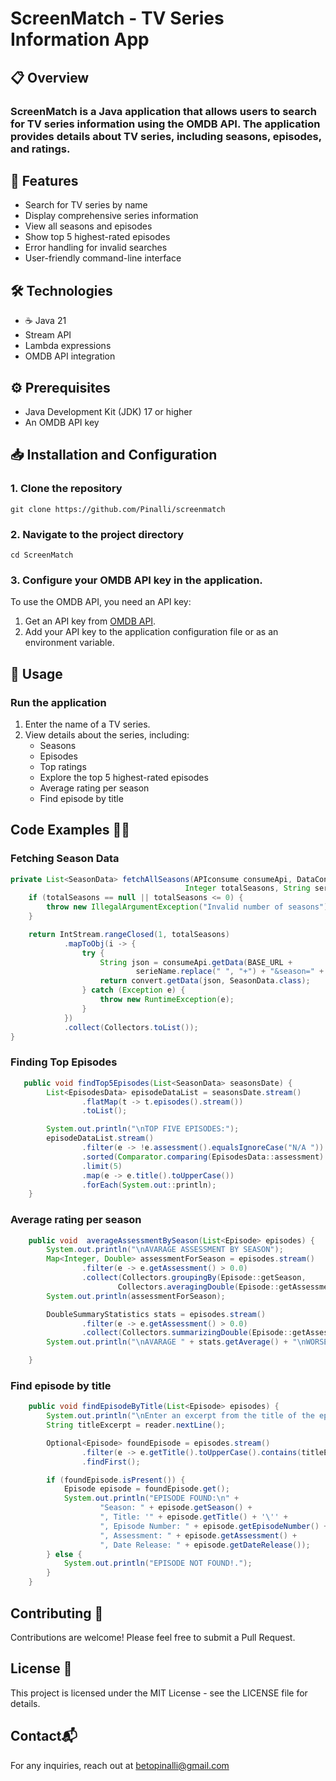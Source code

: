 # ScreenMatch - TV Series Information App

## 📋 Overview

### ScreenMatch is a Java application that allows users to search for TV series information using the OMDB API. The application provides details about TV series, including seasons, episodes, and ratings.

## 🚀 Features

- Search for TV series by name
- Display comprehensive series information
- View all seasons and episodes
- Show top 5 highest-rated episodes
- Error handling for invalid searches
- User-friendly command-line interface

##  🛠️ Technologies

- ☕ Java 21
- Stream API
- Lambda expressions
- OMDB API integration
  
## ⚙️ Prerequisites

- Java Development Kit (JDK) 17 or higher
- An OMDB API key

## 📥 Installation and Configuration

### 1. Clone the repository
```
git clone https://github.com/Pinalli/screenmatch
````
### 2. Navigate to the project directory
```
cd ScreenMatch
```
### 3. Configure your OMDB API key in the application.
To use the OMDB API, you need an API key:

1. Get an API key from [OMDB API](https://www.omdbapi.com/).
2. Add your API key to the application configuration file or as an environment variable.

## 📖 Usage
### Run the application

1. Enter the name of a TV series.
2. View details about the series, including:
   - Seasons
   - Episodes
   - Top ratings
   - Explore the top 5 highest-rated episodes
   - Average rating per season
   - Find episode by title
## Code Examples 👨‍💻
### Fetching Season Data
```java
private List<SeasonData> fetchAllSeasons(APIconsume consumeApi, DataConvert convert,
                                       Integer totalSeasons, String serieName) {
    if (totalSeasons == null || totalSeasons <= 0) {
        throw new IllegalArgumentException("Invalid number of seasons");
    }

    return IntStream.rangeClosed(1, totalSeasons)
            .mapToObj(i -> {
                try {
                    String json = consumeApi.getData(BASE_URL +
                            serieName.replace(" ", "+") + "&season=" + i + API_KEY);
                    return convert.getData(json, SeasonData.class);
                } catch (Exception e) {
                    throw new RuntimeException(e);
                }
            })
            .collect(Collectors.toList());
}
```
### Finding Top Episodes
```java
   public void findTop5Episodes(List<SeasonData> seasonsDate) {
        List<EpisodesData> episodeDataList = seasonsDate.stream()
                .flatMap(t -> t.episodes().stream())
                .toList();

        System.out.println("\nTOP FIVE EPISODES:");
        episodeDataList.stream()
                .filter(e -> !e.assessment().equalsIgnoreCase("N/A "))               
                .sorted(Comparator.comparing(EpisodesData::assessment).reversed())              
                .limit(5)
                .map(e -> e.title().toUpperCase())            
                .forEach(System.out::println);
    }
```
### Average rating per season
```java
    public void  averageAssessmentBySeason(List<Episode> episodes) {
        System.out.println("\nAVARAGE ASSESSMENT BY SEASON");
        Map<Integer, Double> assessmentForSeason = episodes.stream()
                .filter(e -> e.getAssessment() > 0.0)
                .collect(Collectors.groupingBy(Episode::getSeason,
                        Collectors.averagingDouble(Episode::getAssessment)));
        System.out.println(assessmentForSeason);

        DoubleSummaryStatistics stats = episodes.stream()
                .filter(e -> e.getAssessment() > 0.0)
                .collect(Collectors.summarizingDouble(Episode::getAssessment));
        System.out.println("\nAVARAGE " + stats.getAverage() + "\nWORSE EPISODE " + stats.getMin() + " \nBEST EPISODE " + stats.getMax() + "\nTOTAL " + stats.getCount());

    }

```
### Find episode by title
```java
    public void findEpisodeByTitle(List<Episode> episodes) {
        System.out.println("\nEnter an excerpt from the title of the episode you want to search for:");
        String titleExcerpt = reader.nextLine();

        Optional<Episode> foundEpisode = episodes.stream()
                .filter(e -> e.getTitle().toUpperCase().contains(titleExcerpt.toUpperCase()))
                .findFirst();

        if (foundEpisode.isPresent()) {
            Episode episode = foundEpisode.get();
            System.out.println("EPISODE FOUND:\n" +
                    "Season: " + episode.getSeason() +
                    ", Title: '" + episode.getTitle() + '\'' +
                    ", Episode Number: " + episode.getEpisodeNumber() +
                    ", Assessment: " + episode.getAssessment() +
                    ", Date Release: " + episode.getDateRelease());
        } else {
            System.out.println("EPISODE NOT FOUND!.");
        }
    }

```

## Contributing 🤝
 Contributions are welcome! Please feel free to submit a Pull Request.
## License 📝
This project is licensed under the MIT License - see the LICENSE file for details.

## Contact📬
For any inquiries, reach out at betopinalli@gmail.com

